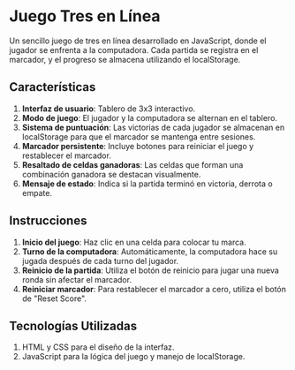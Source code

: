 # Juego Tres en Línea
Un sencillo juego de tres en línea desarrollado en JavaScript, donde el jugador se enfrenta a la computadora. Cada partida se registra en el marcador, y el progreso se almacena utilizando el localStorage.

## Características
1. **Interfaz de usuario**: Tablero de 3x3 interactivo.
2. **Modo de juego**: El jugador y la computadora se alternan en el tablero.
3. **Sistema de puntuación**: Las victorias de cada jugador se almacenan en localStorage para que el marcador se mantenga entre sesiones.
4. **Marcador persistente**: Incluye botones para reiniciar el juego y restablecer el marcador.
5. **Resaltado de celdas ganadoras**: Las celdas que forman una combinación ganadora se destacan visualmente.
6. **Mensaje de estado**: Indica si la partida terminó en victoria, derrota o empate.

## Instrucciones
1. **Inicio del juego**: Haz clic en una celda para colocar tu marca.
2. **Turno de la computadora**: Automáticamente, la computadora hace su jugada después de cada turno del jugador.
3. **Reinicio de la partida**: Utiliza el botón de reinicio para jugar una nueva ronda sin afectar el marcador.
4. **Reiniciar marcador**: Para restablecer el marcador a cero, utiliza el botón de "Reset Score".

## Tecnologías Utilizadas
1. HTML y CSS para el diseño de la interfaz.
2. JavaScript para la lógica del juego y manejo de localStorage.
